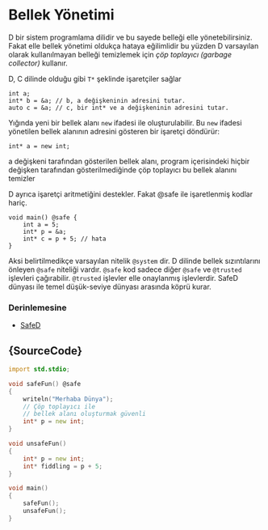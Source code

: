 # Bellek Yönetimi

D bir sistem programlama dilidir ve bu sayede belleği elle yönetebilirsiniz.
Fakat elle bellek yönetimi oldukça hataya eğilimlidir bu yüzden 
D varsayılan olarak kullanılmayan belleği temizlemek için *çöp toplayıcı (garbage collector)* kullanır.

D, C dilinde olduğu gibi `T*` şeklinde işaretçiler sağlar

    int a;
    int* b = &a; // b, a değişkeninin adresini tutar.
    auto c = &a; // c, bir int* ve a değişkeninin adresini tutar.

Yığında yeni bir bellek alanı `new` ifadesi ile oluşturulabilir. Bu `new` ifadesi yönetilen bellek alanının 
adresini gösteren bir işaretçi döndürür:

    int* a = new int;

a değişkeni tarafından gösterilen bellek alanı, program içerisindeki hiçbir değişken tarafından gösterilmediğinde
çöp toplayıcı bu bellek alanını temizler

D ayrıca işaretçi aritmetiğini destekler. Fakat @safe ile işaretlenmiş kodlar hariç.

    void main() @safe {
        int a = 5;
        int* p = &a;
        int* c = p + 5; // hata
    }

Aksi belirtilmedikçe varsayılan nitelik `@system` dir.
D dilinde bellek sızıntılarını önleyen `@safe` niteliği vardır.
`@safe` kod sadece diğer `@safe` ve `@trusted` işlevleri çağırabilir.
`@trusted` işlevler elle onaylanmış işlevlerdir. SafeD dünyası ile temel düşük-seviye dünyası arasında köprü kurar.

### Derinlemesine

* [SafeD](https://dlang.org/safed.html)

## {SourceCode}

```d
import std.stdio;

void safeFun() @safe
{
    writeln("Merhaba Dünya");
    // Çöp toplayıcı ile
    // bellek alanı oluşturmak güvenli
    int* p = new int;
}

void unsafeFun()
{
    int* p = new int;
    int* fiddling = p + 5;
}

void main()
{
    safeFun();
    unsafeFun();
}
```
